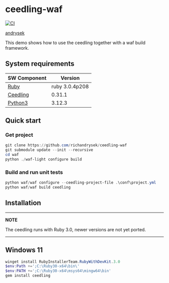 # ceedling-waf

[![CI](https://github.com/richandrysek/ceedling-waf/actions/workflows/build.yml/badge.svg)](https://github.com/richandrysek/ceedling-waf/actions/workflows/build.yml)

[andrysek](https://andrysek.de/)

This demo shows how to use the ceedling together with a waf build framework.

## System requirements

|SW Component                                                                                                   |Version                |
|---------------------------------------------------------------------------------------------------------------|-----------------------|
|[Ruby](https://developer.hashicorp.com/packer/install?product_intent=packer)                                   | ruby 3.0.4p208        |
|[Ceedling](https://developer.hashicorp.com/vagrant/install?product_intent=vagrant)                             | 0.31.1                |
|[Python3](https://developer.hashicorp.com/vagrant/docs/providers/vmware/vagrant-vmware-utility)                | 3.12.3                |

## Quick start

### Get project

```powershell
git clone https://github.com/richandrysek/ceedling-waf
git submodule update --init --recursive
cd waf
python ./waf-light configure build
```

### Build and run unit tests

```powershell
python waf/waf configure --ceedling-project-file .\conf\project.yml
python waf/waf build ceedling
```

## Installation

---
**NOTE**

The ceedling runs with Ruby 3.0, newer versions are not yet ported.

---

## Windows 11

```powershell
winget install RubyInstallerTeam.RubyWithDevKit.3.0
$env:Path +=';C:\Ruby30-x64\bin\'
$env:PATH +=';C:\Ruby30-x64\msys64\mingw64\bin'
gem install ceedling
```
